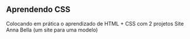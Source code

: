 ## Aprendendo CSS
<p>
  Colocando em prática o aprendizado de HTML + CSS com 2 projetos
  Site Anna Bella (um site para uma modelo)
</p>
